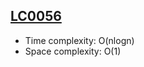 ## [LC0056](https://leetcode.com/problems/merge-intervals/)

* Time complexity: O(nlogn)
* Space complexity: O(1)